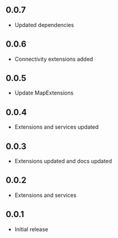 ## 0.0.7
* Updated dependencies

## 0.0.6
* Connectivity extensions added

## 0.0.5
* Update MapExtensions

## 0.0.4
* Extensions and services updated 

## 0.0.3
* Extensions updated and docs updated

## 0.0.2
* Extensions and services

## 0.0.1
* Initial release